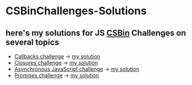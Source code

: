 # CSBinChallenges-Solutions
## here's my solutions for JS [CSBin](http://csbin.io/) Challenges on several topics
- [Callbacks challenge](http://csbin.io/callbacks) -> [my solution](https://github.com/AmrKhaledAK47/CSBinChallenges-Solutions/edit/main/callbacks.js)
- [Closures challenge](http://csbin.io/closures) -> [my solution](https://github.com/AmrKhaledAK47/CSBinChallenges-Solutions/edit/main/closures.js)
- [Asynchronous JavaScript challenge](http://csbin.io/async) -> [my solution](https://github.com/AmrKhaledAK47/CSBinChallenges-Solutions/edit/main/async.js)
- [Promises challenge](http://csbin.io/promises) -> [my solution](https://github.com/AmrKhaledAK47/CSBinChallenges-Solutions/edit/main/promises.js)
